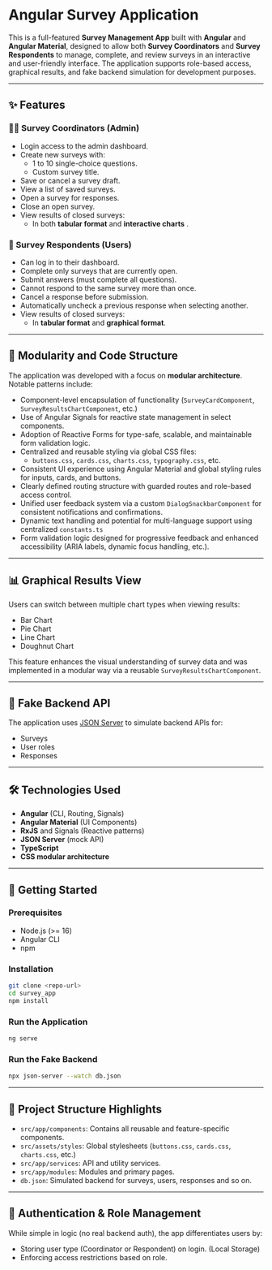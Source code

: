 # Angular Survey Application

This is a full-featured **Survey Management App** built with **Angular** and **Angular Material**, designed to allow both **Survey Coordinators** and **Survey Respondents** to manage, complete, and review surveys in an interactive and user-friendly interface. The application supports role-based access, graphical results, and fake backend simulation for development purposes.

---

## ✨ Features

### 🧑‍💼 Survey Coordinators (Admin)
- Login access to the admin dashboard.
- Create new surveys with:
  - 1 to 10 single-choice questions.
  - Custom survey title.
- Save or cancel a survey draft.
- View a list of saved surveys.
- Open a survey for responses.
- Close an open survey.
- View results of closed surveys:
  - In both **tabular format** and **interactive charts** .

### 👤 Survey Respondents (Users)
- Can log in to their dashboard.
- Complete only surveys that are currently open.
- Submit answers (must complete all questions).
- Cannot respond to the same survey more than once.
- Cancel a response before submission.
- Automatically uncheck a previous response when selecting another.
- View results of closed surveys:
  - In **tabular format** and **graphical format**.

---

## 🧩 Modularity and Code Structure

The application was developed with a focus on **modular architecture**. Notable patterns include:
- Component-level encapsulation of functionality (`SurveyCardComponent`, `SurveyResultsChartComponent`, etc.)
- Use of Angular Signals for reactive state management in select components.
- Adoption of Reactive Forms for type-safe, scalable, and maintainable form validation logic.
- Centralized and reusable styling via global CSS files:
  - `buttons.css`, `cards.css`, `charts.css`, `typography.css`, etc.
- Consistent UI experience using Angular Material and global styling rules for inputs, cards, and buttons.
- Clearly defined routing structure with guarded routes and role-based access control.
- Unified user feedback system via a custom `DialogSnackbarComponent` for consistent notifications and confirmations.
- Dynamic text handling and potential for multi-language support using centralized `constants.ts`
- Form validation logic designed for progressive feedback and enhanced accessibility (ARIA labels, dynamic focus handling, etc.).

---

## 📊 Graphical Results View
Users can switch between multiple chart types when viewing results:
- Bar Chart
- Pie Chart
- Line Chart
- Doughnut Chart

This feature enhances the visual understanding of survey data and was implemented in a modular way via a reusable `SurveyResultsChartComponent`.

---

## 🧪 Fake Backend API

The application uses [JSON Server](https://www.npmjs.com/package/json-server) to simulate backend APIs for:
- Surveys
- User roles
- Responses

---

## 🛠️ Technologies Used

- **Angular** (CLI, Routing, Signals)
- **Angular Material** (UI Components)
- **RxJS** and Signals (Reactive patterns)
- **JSON Server** (mock API)
- **TypeScript**
- **CSS modular architecture**

---

## 🚀 Getting Started

### Prerequisites
- Node.js (>= 16)
- Angular CLI
- npm

### Installation
```bash
git clone <repo-url>
cd survey_app
npm install
```

### Run the Application
```bash
ng serve
```

### Run the Fake Backend
```bash
npx json-server --watch db.json
```

---

## 📁 Project Structure Highlights

- `src/app/components`: Contains all reusable and feature-specific components.
- `src/assets/styles`: Global stylesheets (`buttons.css`, `cards.css`, `charts.css`, etc.)
- `src/app/services`: API and utility services.
- `src/app/modules`: Modules and primary pages.
- `db.json`: Simulated backend for surveys, users, responses and so on.

---

## 🔐 Authentication & Role Management

While simple in logic (no real backend auth), the app differentiates users by:
- Storing user type (Coordinator or Respondent) on login. (Local Storage)
- Enforcing access restrictions based on role.
